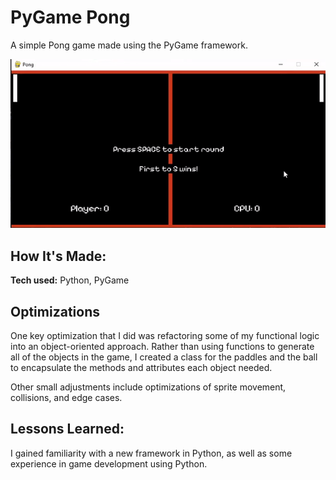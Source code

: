 # PyGame Pong

A simple Pong game made using the PyGame framework.

![Demonstration of Pong Project built in PyGame](./pong-gif.gif)

## How It's Made:

**Tech used:** Python, PyGame

## Optimizations

One key optimization that I did was refactoring some of my functional logic into an object-oriented approach. Rather than using functions to generate all of the objects in the game, I created a class for the paddles and the ball to encapsulate the methods and attributes each object needed.

Other small adjustments include optimizations of sprite movement, collisions, and edge cases.

## Lessons Learned:

I gained familiarity with a new framework in Python, as well as some experience in game development using Python.

